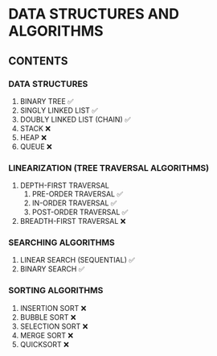 # DATA STRUCTURES AND ALGORITHMS

## CONTENTS
### DATA STRUCTURES
1. BINARY TREE  ✅
2. SINGLY LINKED LIST  ✅
3. DOUBLY LINKED LIST (CHAIN)  ✅
4. STACK  ❌
5. HEAP  ❌
6. QUEUE  ❌

### LINEARIZATION (TREE TRAVERSAL ALGORITHMS)
1. DEPTH-FIRST TRAVERSAL
   1. PRE-ORDER TRAVERSAL  ✅
   2. IN-ORDER TRAVERSAL  ✅
   3. POST-ORDER TRAVERSAL  ✅
2. BREADTH-FIRST TRAVERSAL  ❌

### SEARCHING ALGORITHMS
1. LINEAR SEARCH (SEQUENTIAL) ✅
2. BINARY SEARCH  ✅

### SORTING ALGORITHMS
1. INSERTION SORT  ❌
2. BUBBLE SORT  ❌
3. SELECTION SORT  ❌
4. MERGE SORT  ❌
5. QUICKSORT  ❌
